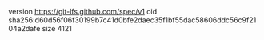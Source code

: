 version https://git-lfs.github.com/spec/v1
oid sha256:d60d56f06f30199b7c41d0bfe2daec35f1bf55dac58606ddc56c9f2104a2dafe
size 4121
